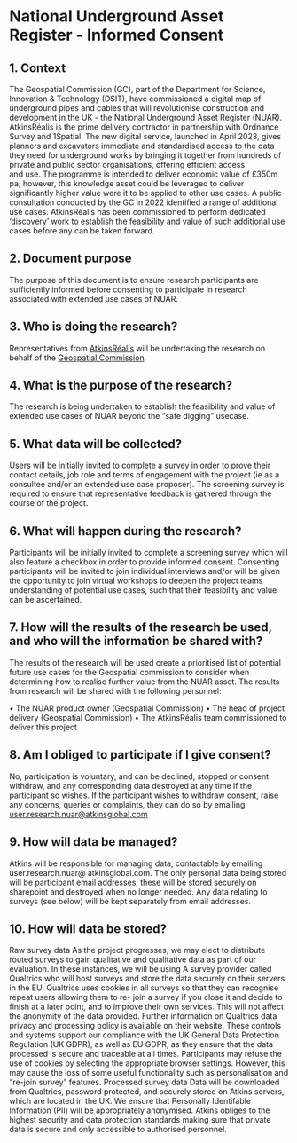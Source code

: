 # National Underground Asset Register - Informed Consent

## 1.	Context
The Geospatial Commission (GC), part of the Department for Science, 
Innovation & Technology (DSIT), have commissioned a digital map of 
underground pipes and cables that will revolutionise construction 
and development in the UK - the National Underground Asset Register 
(NUAR). AtkinsRéalis is the prime delivery contractor in partnership 
with Ordnance Survey and 1Spatial.
The new digital service, launched in April 2023, gives planners and 
excavators immediate and standardised access to the data they need 
for underground works by bringing it together from hundreds of 
private and public sector organisations, offering efficient access  
and use.
The programme is intended to deliver economic value of £350m pa; 
however, this knowledge asset could be leveraged to deliver 
significantly higher value were it to be applied to other use cases. 
A public consultation conducted by the GC in 2022 identified a range 
of additional use cases. 
AtkinsRéalis has been commissioned to perform dedicated ‘discovery’ 
work to establish the feasibility and value of such additional use 
cases before any can be taken forward.

## 2.	Document purpose
The purpose of this document is to ensure research participants are 
sufficiently informed before consenting to participate in research 
associated with extended use cases of NUAR.

## 3.	Who is doing the research?
Representatives from [AtkinsRéalis](https://www.atkinsrealis.com) will be undertaking the research 
on behalf of the [Geospatial Commission](https://www.gov.uk/government/organisations/geospatial-commission).

## 4.	What is the purpose of the research?
The research is being undertaken to establish the feasibility and 
value of extended use cases of NUAR beyond the “safe digging” 
usecase.

## 5.	What data will be collected?
Users will be initially invited to complete a survey in order to 
prove  their contact details, job role and terms of engagement with 
the project (ie as a consultee and/or an extended use case proposer).
The screening survey is required to ensure that representative 
feedback is gathered through the course of the project.

## 6.	What will happen during the research?
Participants will be initially invited to complete a screening survey 
which will also feature a checkbox in order to provide informed 
consent. Consenting participants will be invited to join individual 
interviews and/or will be given the opportunity to join virtual 
workshops to deepen the project teams understanding of potential use 
cases, such that their feasibility and value can be ascertained. 

## 7.	How will the results of the research be used, and who will the information be shared with?
The results of the research will be used create a prioritised list of 
potential future use cases for the Geospatial commission to consider 
when determining how to realise further value from the NUAR asset.
The results from research will be shared with the following personnel:

•	The NUAR product owner (Geospatial Commission)
•	The head of project delivery (Geospatial Commission)
•	The AtkinsRéalis team commissioned to deliver this project 

## 8.	Am I obliged to participate if I give consent?
No, participation is voluntary, and can be declined, stopped or consent 
withdraw, and any corresponding data destroyed at any time if the 
participant so wishes. If the participant wishes to withdraw consent, 
raise any concerns, queries or complaints, they can do so by emailing:
user.research.nuar@atkinsglobal.com

## 9.	How will data be managed?
Atkins will be responsible for managing data, contactable by emailing 
user.research.nuar@ atkinsglobal.com.
The only personal data being stored will be participant email addresses,
these will be stored securely on sharepoint and destroyed when no longer 
needed. Any data relating to surveys (see below) will be kept separately 
from email addresses.

## 10.	How will data be stored?
Raw survey data
As the project progresses, we may elect to distribute routed surveys to 
gain qualitative and qualitative data as part of our evaluation. In these 
instances, we will be using A survey provider called Qualtrics who will 
host surveys and store the data securely on their servers in the EU. 
Qualtrics uses cookies in all surveys so that they can recognise repeat 
users allowing them to re- join a survey if you close it and decide to 
finish at a later point, and to improve their own services. This will 
not  affect the anonymity of the data provided. Further information on 
Qualtrics data privacy and processing policy is available on their 
website. These controls and systems support our compliance with the UK 
General Data Protection Regulation (UK GDPR), as well as EU GDPR, as 
they ensure that the data processed is secure and traceable at all times. 
Participants may refuse the use of cookies by selecting the appropriate 
browser settings. However, this may cause the loss of some useful 
functionality such as personalisation and “re-join survey” features. 
Processed survey data Data will be downloaded from Qualtrics, password
protected, and securely stored on Atkins servers, which are located in 
the UK. We ensure that Personally Identifable Information (PII) will be 
appropriately anonymised. Atkins obliges to the highest security and data 
protection standards making sure that private data is secure and only 
accessible to authorised personnel.
